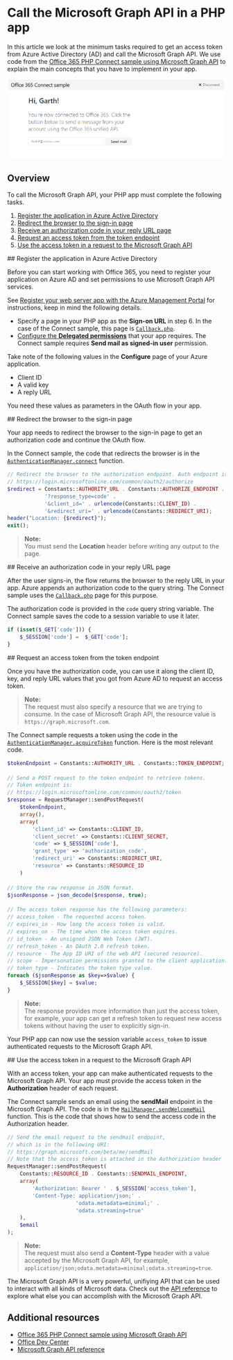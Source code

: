 # Call the Microsoft Graph API in a PHP app 

In this article we look at the minimum tasks required to get an access token from Azure Active Directory (AD) and call the Microsoft Graph API. We use code from the [Office 365 PHP Connect sample using Microsoft Graph API](https://github.com/OfficeDev/O365-PHP-Unified-API-Connect) to explain the main concepts that you have to implement in your app.

![Office 365 PHP Connect sample screenshot](./images/web-screenshot.png)

## Overview

To call the Microsoft Graph API, your PHP app must complete the following tasks.

1. [Register the application in Azure Active Directory](#register)
2. [Redirect the browser to the sign-in page](#redirect)
3. [Receive an authorization code in your reply URL page](#authcode)
4. [Request an access token from the token endpoint](#accesstoken)
5. [Use the access token in a request to the Microsoft Graph API](#request) 

<a name="register"/>
## Register the application in Azure Active Directory

Before you can start working with Office 365, you need to register your application on Azure AD and set permissions to use Microsoft Graph API services.

See [Register your web server app with the Azure Management Portal](https://msdn.microsoft.com/office/office365/HowTo/add-common-consent-manually#bk_RegisterServerApp) for instructions, keep in mind the following details.

* Specify a page in your PHP app as the **Sign-on URL** in step 6. In the case of the Connect sample, this page is [`Callback.php`](https://github.com/OfficeDev/O365-PHP-Unified-API-Connect/blob/master/app/Callback.php).
* [Configure the **Delegated permissions**](https://github.com/OfficeDev/O365-PHP-Unified-API-Connect/wiki/Grant-permissions-to-the-Connect-application-in-Azure) that your app requires. The Connect sample requires **Send mail as signed-in user** permission.

Take note of the following values in the **Configure** page of your Azure application.

* Client ID
* A valid key
* A reply URL

You need these values as parameters in the OAuth flow in your app.

<a name="redirect"/>
## Redirect the browser to the sign-in page

Your app needs to redirect the browser to the sign-in page to get an authorization code and continue the OAuth flow.

In the Connect sample, the code that redirects the browser is in the [`AuthenticationManager.connect`](https://github.com/OfficeDev/O365-PHP-Unified-API-Connect/blob/master/app/AuthenticationManager.php#L49) function.

```php
// Redirect the browser to the authorization endpoint. Auth endpoint is
// https://login.microsoftonline.com/common/oauth2/authorize
$redirect = Constants::AUTHORITY_URL . Constants::AUTHORIZE_ENDPOINT . 
            '?response_type=code' . 
            '&client_id=' . urlencode(Constants::CLIENT_ID) . 
            '&redirect_uri=' . urlencode(Constants::REDIRECT_URI);
header("Location: {$redirect}");
exit();
```

> **Note:** <br />
> You must send the **Location** header before writing any output to the page.

<a name="authcode"/>
## Receive an authorization code in your reply URL page

After the user signs-in, the flow returns the browser to the reply URL in your app. Azure appends an authorization code to the query string. The Connect sample uses the [`Callback.php`](https://github.com/OfficeDev/O365-PHP-Unified-API-Connect/blob/master/app/Callback.php) page for this purpose.

The authorization code is provided in the `code` query string variable. The Connect sample saves the code to a session variable to use it later.

```php
if (isset($_GET['code'])) {
    $_SESSION['code'] =  $_GET['code'];
}
```

<a name="accesstoken"/>
## Request an access token from the token endpoint

Once you have the authorization code, you can use it along the client ID, key, and reply URL values that you got from Azure AD to request an access token. 

> **Note:** <br />
> The request must also specify a resource that we are trying to consume. In the case of Microsoft Graph API, the resource value is `https://graph.microsoft.com`.

The Connect sample requests a token using the code in the [`AuthenticationManager.acquireToken`](https://github.com/OfficeDev/O365-PHP-Unified-API-Connect/blob/master/app/AuthenticationManager.php#L70) function. Here is the most relevant code.

```php
$tokenEndpoint = Constants::AUTHORITY_URL . Constants::TOKEN_ENDPOINT;

// Send a POST request to the token endpoint to retrieve tokens.
// Token endpoint is:
// https://login.microsoftonline.com/common/oauth2/token
$response = RequestManager::sendPostRequest(
    $tokenEndpoint, 
    array(),
    array(
        'client_id' => Constants::CLIENT_ID,
        'client_secret' => Constants::CLIENT_SECRET,
        'code' => $_SESSION['code'],
        'grant_type' => 'authorization_code',
        'redirect_uri' => Constants::REDIRECT_URI,
        'resource' => Constants::RESOURCE_ID
    )

// Store the raw response in JSON format.
$jsonResponse = json_decode($response, true);

// The access token response has the following parameters:
// access_token - The requested access token.
// expires_in - How long the access token is valid.
// expires_on - The time when the access token expires.
// id_token - An unsigned JSON Web Token (JWT).
// refresh_token - An OAuth 2.0 refresh token.
// resource - The App ID URI of the web API (secured resource).
// scope - Impersonation permissions granted to the client application.
// token_type - Indicates the token type value.
foreach ($jsonResponse as $key=>$value) {
    $_SESSION[$key] = $value;
}
```

> **Note:** <br />
> The response provides more information than just the access token, for example, your app can get a refresh token to request new access tokens without having the user to explicitly sign-in.

Your PHP app can now use the session variable `access_token` to issue authenticated requests to the Microsoft Graph API.

<a name="request"/>
## Use the access token in a request to the Microsoft Graph API

With an access token, your app can make authenticated requests to the Microsoft Graph API. Your app must provide the access token in the **Authorization** header of each request.

The Connect sample sends an email using the **sendMail** endpoint in the Microsoft Graph API. The code is in the [`MailManager.sendWelcomeMail`](https://github.com/OfficeDev/O365-PHP-Unified-API-Connect/blob/master/app/MailManager.php#L46) function. This is the code that shows how to send the access code in the Authorization header.

```php
// Send the email request to the sendmail endpoint, 
// which is in the following URI:
// https://graph.microsoft.com/beta/me/sendMail
// Note that the access token is attached in the Authorization header
RequestManager::sendPostRequest(
    Constants::RESOURCE_ID . Constants::SENDMAIL_ENDPOINT,
    array(
        'Authorization: Bearer ' . $_SESSION['access_token'],
        'Content-Type: application/json;' . 
                      'odata.metadata=minimal;' .
                      'odata.streaming=true'
    ),
    $email
);
```

> **Note:** <br />
> The request must also send a **Content-Type** header with a value accepted by the Microsoft Graph API, for example, `application/json;odata.metadata=minimal;odata.streaming=true`.

The Microsoft Graph API is a very powerful, unifiying API that can be used to interact with all kinds of Microsoft data. Check out the [API reference](https://msdn.microsoft.com/office/office365/howto/office-365-unified-api-reference) to explore what else you can accomplish with the Microsoft Graph API.

## Additional resources

-  [Office 365 PHP Connect sample using Microsoft Graph API](https://github.com/OfficeDev/O365-PHP-Unified-API-Connect)
-  [Office Dev Center](http://dev.office.com) 
-  [Microsoft Graph API reference](https://msdn.microsoft.com/office/office365/howto/office-365-unified-api-reference)